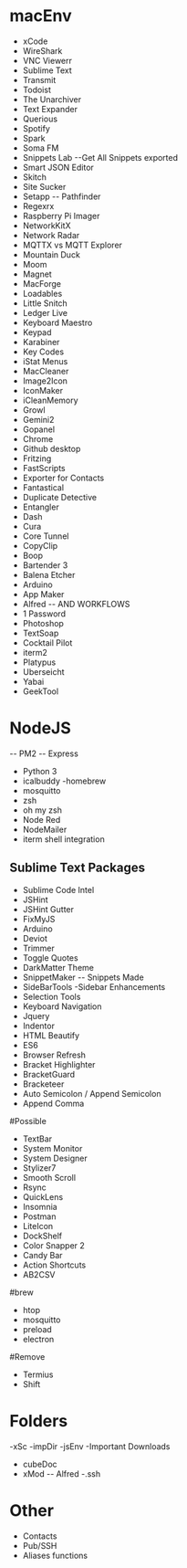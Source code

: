 # macEnv


- xCode
- WireShark
- VNC Viewerr
- Sublime Text
- Transmit
- Todoist
- The Unarchiver
- Text Expander
- Querious
- Spotify
- Spark
- Soma FM
- Snippets Lab
--Get All Snippets exported
- Smart JSON Editor
- Skitch
- Site Sucker
- Setapp
-- Pathfinder
- Regexrx
- Raspberry Pi Imager
- NetworkKitX
- Network Radar
- MQTTX vs MQTT Explorer
- Mountain Duck
- Moom
- Magnet
- MacForge
- Loadables
- Little Snitch
- Ledger Live
- Keyboard Maestro
- Keypad
- Karabiner
- Key Codes
- iStat Menus
- MacCleaner
- Image2Icon
- IconMaker
- iCleanMemory
- Growl
- Gemini2
- Gopanel
- Chrome
- Github desktop
- Fritzing
- FastScripts
- Exporter for Contacts
- Fantastical
- Duplicate Detective
- Entangler
- Dash
- Cura
- Core Tunnel
- CopyClip
- Boop
- Bartender 3
- Balena Etcher
- Arduino
- App Maker
- Alfred
-- AND WORKFLOWS
- 1 Password
- Photoshop
- TextSoap
- Cocktail Pilot
- iterm2
- Platypus
- Uberseicht
- Yabai
- GeekTool


# NodeJS
-- PM2
-- Express
- Python 3
- icalbuddy
-homebrew
- mosquitto
- zsh
- oh my zsh
- Node Red
- NodeMailer
- iterm shell integration

## Sublime Text Packages
- Sublime Code Intel
- JSHint
- JSHint Gutter
- FixMyJS
- Arduino
- Deviot
- Trimmer
- Toggle Quotes
- DarkMatter Theme
- SnippetMaker
-- Snippets Made
- SideBarTools
-Sidebar Enhancements
- Selection Tools
- Keyboard Navigation
- Jquery
- Indentor
- HTML Beautify
- ES6
- Browser Refresh
- Bracket Highlighter
- BracketGuard
- Bracketeer
- Auto Semicolon / Append Semicolon
- Append Comma




#Possible
- TextBar
- System Monitor
- System Designer
- Stylizer7
- Smooth Scroll
- Rsync
- QuickLens
- Insomnia
- Postman
- LiteIcon
- DockShelf
- Color Snapper 2
- Candy Bar
- Action Shortcuts
- AB2CSV

#brew
- htop
- mosquitto
- preload
- electron

#Remove
- Termius
- Shift

# Folders
-xSc
-impDir
-jsEnv
-Important Downloads
- cubeDoc
- xMod
-- Alfred
-.ssh

# Other
- Contacts
- Pub/SSH
- Aliases functions
